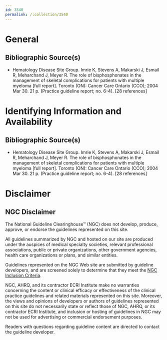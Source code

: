```yaml
---
id: 3540
permalink: /:collection/3540
---
```


# General

## Bibliographic Source(s)

- Hematology Disease Site Group. Imrie K, Stevens A, Makarski J, Esmail R, Meharchand J, Meyer R. The role of bisphosphonates in the management of skeletal complications for patients with multiple myeloma [full report]. Toronto (ON): Cancer Care Ontario (CCO); 2004 Mar 30. 21 p. (Practice guideline report; no. 6-4). [28 references]

# Identifying Information and Availability

## Bibliographic Source(s)

- Hematology Disease Site Group. Imrie K, Stevens A, Makarski J, Esmail R, Meharchand J, Meyer R. The role of bisphosphonates in the management of skeletal complications for patients with multiple myeloma [full report]. Toronto (ON): Cancer Care Ontario (CCO); 2004 Mar 30. 21 p. (Practice guideline report; no. 6-4). [28 references]

# Disclaimer

## NGC Disclaimer

The National Guideline Clearinghouse™ (NGC) does not develop, produce, approve, or endorse the guidelines represented on this site.

All guidelines summarized by NGC and hosted on our site are produced under the auspices of medical specialty societies, relevant professional associations, public or private organizations, other government agencies, health care organizations or plans, and similar entities.

Guidelines represented on the NGC Web site are submitted by guideline developers, and are screened solely to determine that they meet the [NGC Inclusion Criteria](/help-and-about/summaries/inclusion-criteria).

NGC, AHRQ, and its contractor ECRI Institute make no warranties concerning the content or clinical efficacy or effectiveness of the clinical practice guidelines and related materials represented on this site. Moreover, the views and opinions of developers or authors of guidelines represented on this site do not necessarily state or reflect those of NGC, AHRQ, or its contractor ECRI Institute, and inclusion or hosting of guidelines in NGC may not be used for advertising or commercial endorsement purposes.

Readers with questions regarding guideline content are directed to contact the guideline developer.

